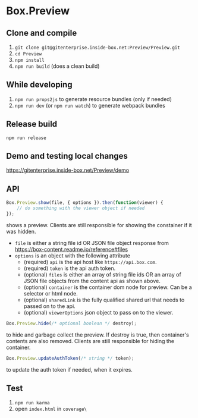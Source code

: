 Box.Preview
============

Clone and compile
-----------------
1. `git clone git@gitenterprise.inside-box.net:Preview/Preview.git`
2. `cd Preview`
3. `npm install`
4. `npm run build` (does a clean build)


While developing
----------------
1. `npm run props2js` to generate resource bundles (only if needed)
2. `npm run dev` (or `npm run watch`) to generate webpack bundles


Release build
--------------
`npm run release`


Demo and testing local changes
------------------------------
https://gitenterprise.inside-box.net/Preview/demo


API
---

```javascript
Box.Preview.show(file, { options }).then(function(viewer) {
    // do something with the viewer object if needed
});
```
shows a preview. Clients are still responsible for showing the constainer if it was hidden.

* `file` is either a string file id OR JSON file object response from https://box-content.readme.io/reference#files
* `options` is an object with the following attribute
  * (required) `api` is the api host like `https://api.box.com`.
  * (required) `token` is the api auth token.
  * (optional) `files` is either an array of string file ids OR an array of JSON file objects from the content api as shown above.
  * (optional) `container` is the container dom node for preview. Can be a selector or html node.
  * (optional) `sharedLink` is the fully qualified shared url that needs to passed on to the api.
  * (optional) `viewerOptions` json object to pass on to the viewer.

```javascript
Box.Preview.hide(/* optional boolean */ destroy);
```
to hide and garbage collect the preview. If destroy is true, then container's contents are also removed. Clients are still responsible for hiding the container.


```javascript
Box.Preview.updateAuthToken(/* string */ token);
```
to update the auth token if needed, when it expires.

Test
----

1. `npm run karma`
2. open `index.html` in `coverage\`
